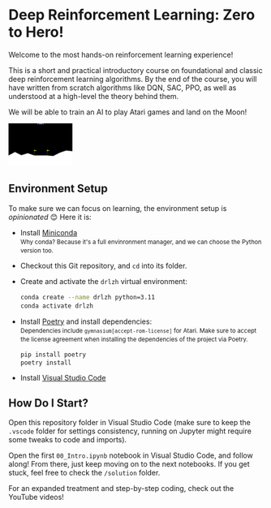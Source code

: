 # Deep Reinforcement Learning: Zero to Hero!

Welcome to the most hands-on reinforcement learning experience!

This is a short and practical introductory course on foundational and classic deep reinforcement
learning algorithms. By the end of the course, you will have written from scratch algorithms like
DQN, SAC, PPO, as well as understood at a high-level the theory behind them.

We will be able to train an AI to play Atari games and land on the Moon!

<div style="width: 25%">
  <img src="assets/landing.gif">
</div>

## Environment Setup

To make sure we can focus on learning, the environment setup is _opinionated_ 😊 Here it is:

 * Install [Miniconda](https://docs.anaconda.com/free/miniconda/)<br>
   <small>
    Why conda? Because it's a full envinronment manager, and we can choose the Python version too.
   </small>
 * Checkout this Git repository, and `cd` into its folder.
 * Create and activate the `drlzh` virtual environment:
    
    ```sh
    conda create --name drlzh python=3.11
    conda activate drlzh
    ```
 * Install [Poetry](https://python-poetry.org/) and install dependencies:<br>
   <small>
    Dependencies include `gymnasium[accept-rom-license]` for Atari. Make sure to accept the
    license agreement when installing the dependencies of the project via Poetry.
   </small>

   ```
   pip install poetry
   poetry install
   ```
 * Install [Visual Studio Code](https://code.visualstudio.com/)

## How Do I Start?

Open this repository folder in Visual Studio Code (make sure to keep the `.vscode` folder for
settings consistency, running on Jupyter might require some tweaks to code and imports).

Open the first `00_Intro.ipynb` notebook in Visual Studio Code, and follow along! From there, just
keep moving on to the next notebooks. If you get stuck, feel free to check the `/solution` folder.

For an expanded treatment and step-by-step coding, check out the YouTube videos!

